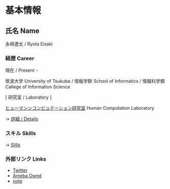 # 基本情報

## 氏名 Name

 永崎遼太  /  Ryota Eisaki

### 経歴 Career
現在  /  Present - 

筑波大学  University of Tsukuba  /  情報学群  School of Informatics  /  情報科学類  Callege of Information Science



[ 研究室  /  Laboratory ]

[ヒューマンンコンピュテーション研究室](https://hcomp.cs.tsukuba.ac.jp)    Human Computation Laboratory

-> [ 詳細  /  Details ](https://github.com/RyotaEisaki/about_me/blob/master/Skills.md)

### スキル Skills
-> [Slills](https://github.com/RyotaEisaki/about_me/blob/master/Skills.md)

### 外部リンク Links
+ [Twitter](https://twitter.com/eisaki_ryota?prefetchTimestamp=1571484504357)
+ [Ameba Ownd](https://ryotaeisaki.amebaownd.com/)
+ [note](https://note.mu/r_e)
